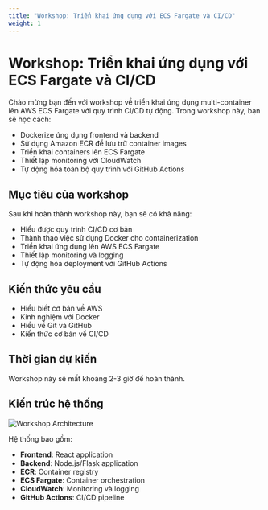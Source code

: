 ```yaml
---
title: "Workshop: Triển khai ứng dụng với ECS Fargate và CI/CD"
weight: 1
---
```


# Workshop: Triển khai ứng dụng với ECS Fargate và CI/CD

Chào mừng bạn đến với workshop về triển khai ứng dụng multi-container lên AWS ECS Fargate với quy trình CI/CD tự động. Trong workshop này, bạn sẽ học cách:

- Dockerize ứng dụng frontend và backend
- Sử dụng Amazon ECR để lưu trữ container images
- Triển khai containers lên ECS Fargate
- Thiết lập monitoring với CloudWatch
- Tự động hóa toàn bộ quy trình với GitHub Actions

## Mục tiêu của workshop

Sau khi hoàn thành workshop này, bạn sẽ có khả năng:
- Hiểu được quy trình CI/CD cơ bản
- Thành thạo việc sử dụng Docker cho containerization
- Triển khai ứng dụng lên AWS ECS Fargate
- Thiết lập monitoring và logging
- Tự động hóa deployment với GitHub Actions

## Kiến thức yêu cầu

- Hiểu biết cơ bản về AWS
- Kinh nghiệm với Docker
- Hiểu về Git và GitHub
- Kiến thức cơ bản về CI/CD

## Thời gian dự kiến

Workshop này sẽ mất khoảng 2-3 giờ để hoàn thành.

## Kiến trúc hệ thống

![Workshop Architecture](/FCJ-LeDuy-Workshop/images/workshop-architecture.png)

Hệ thống bao gồm:
- **Frontend**: React application
- **Backend**: Node.js/Flask application  
- **ECR**: Container registry
- **ECS Fargate**: Container orchestration
- **CloudWatch**: Monitoring và logging
- **GitHub Actions**: CI/CD pipeline
